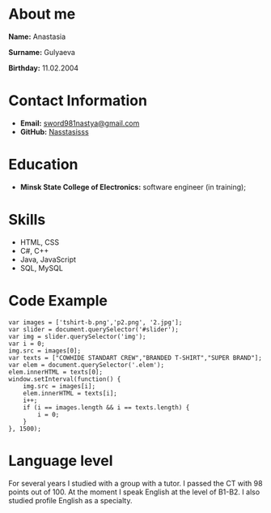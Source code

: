 # About me

**Name:** Anastasia

**Surname:** Gulyaeva

**Birthday:** 11.02.2004

# Contact Information
* **Email:** sword981nastya@gmail.com
* **GitHub:** [Nasstasisss](https://github.com/Nasstasisss)
# Education
* **Minsk State College of Electronics:** software engineer (in training);
# Skills
* HTML, CSS
* C#, C++
* Java, JavaScript
* SQL, MySQL
# Code Example
```
var images = ['tshirt-b.png','p2.png', '2.jpg'];
var slider = document.querySelector('#slider');
var img = slider.querySelector('img');
var i = 0;
img.src = images[0];
var texts = ["COWHIDE STANDART CREW","BRANDED T-SHIRT","SUPER BRAND"];
var elem = document.querySelector('.elem');
elem.innerHTML = texts[0];	
window.setInterval(function() {
	img.src = images[i];
	elem.innerHTML = texts[i];	
	i++;
	if (i == images.length && i == texts.length) {
		i = 0;
	}
}, 1500);
```
# Language level
For several years I studied with a group with a tutor. I passed the CT with 98 points out of 100. At the moment I speak English at the level of B1-B2. I also studied profile English as a specialty.